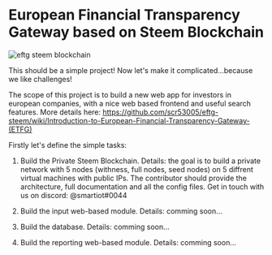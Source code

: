 # European Financial Transparency Gateway based on Steem Blockchain
![eftg steem blockchain](https://user-images.githubusercontent.com/31005088/42443325-6c636a54-836d-11e8-8d75-fcd424adeecc.png)


This should be a simple project! Now let's make it complicated...because we like challenges! 

The scope of this project is to build a new web app for investors in european companies, with a nice web based frontend and useful search features. More details here: https://github.com/scr53005/eftg-steem/wiki/Introduction-to-European-Financial-Transparency-Gateway-(ETFG)


Firstly let's define the simple tasks: 
1. Build the Private Steem Blockchain. Details: the goal is to build a private network with 5 nodes (withness, full nodes, seed nodes) on 5 diffrent virtual machines with public IPs. The contributor should provide the architecture, full documentation and all the config files. 
Get in touch with us on discord: @smartiot#0044


2. Build the input web-based module. Details: comming soon...
3. Build the database. Details: comming soon...
4. Build the reporting web-based module. Details: comming soon...


